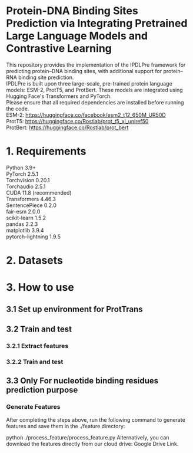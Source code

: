 # Protein-DNA Binding Sites Prediction via Integrating Pretrained Large Language Models and Contrastive Learning
This repository provides the implementation of the IPDLPre framework for predicting protein–DNA binding sites, with additional support for protein–RNA binding site prediction.  
IPDLPre is built upon three large-scale, pre-trained protein language models: ESM-2, ProtT5, and ProtBert. These models are integrated using Hugging Face's Transformers and PyTorch.  
Please ensure that all required dependencies are installed before running the code.   
ESM-2: https://huggingface.co/facebook/esm2_t12_650M_UR50D  
ProtT5: https://huggingface.co/Rostlab/prot_t5_xl_uniref50  
ProtBert: https://huggingface.co/Rostlab/prot_bert  

# 1. Requirements
Python 3.9+  
PyTorch 2.5.1  
Torchvision 0.20.1  
Torchaudio 2.5.1  
CUDA 11.8 (recommended)  
Transformers 4.46.3  
SentencePiece 0.2.0  
fair-esm 2.0.0  
scikit-learn 1.5.2  
pandas 2.2.3  
matplotlib 3.9.4  
pytorch-lightning 1.9.5  

# 2. Datasets

# 3. How to use

## 3.1 Set up environment for ProtTrans 

## 3.2 Train and test

### 3.2.1 Extract features

### 3.2.2 Train and test

## 3.3 Only For nucleotide binding residues prediction purpose

### Generate Features

After completing the steps above, run the following command to generate features and save them in the ./feature directory:

python ./process_feature/process_feature.py
Alternatively, you can download the features directly from our cloud drive: Google Drive Link.
